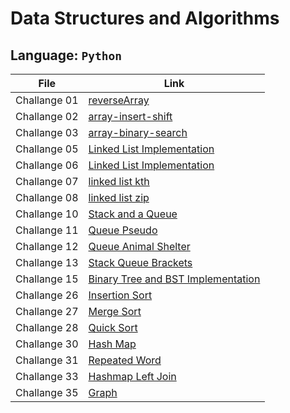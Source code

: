 # Data Structures and Algorithms

## Language: `Python`

| File      | Link |
| ----------- | ----------- |
| Challange 01  | [reverseArray](reverseArray.md)|
| Challange 02  | [array-insert-shift](array-insert-shift/README.md)|
| Challange 03  | [array-binary-search](array-binary-search/README.md)|
| Challange 05  | [Linked List Implementation](linked_list/linked_list.md)|
| Challange 06  | [Linked List Implementation](linked_list/linked_list.md)|
| Challange 07  | [linked list kth](linked_list/linked-list-kth.md)|
| Challange 08  | [linked list zip](linked_list/linked-list-zip.md)|
| Challange 10  | [Stack and a Queue](stack_and_queue/stack_queue.md)|
| Challange 11  | [Queue Pseudo](stack_and_queue/stack-queue-pseudo.md)|
| Challange 12  | [Queue Animal Shelter](stack_and_queue/stack-queue-animal-shelter.md)|
| Challange 13  | [Stack Queue Brackets](stack_and_queue/stack-queue-brackets.md)|
| Challange 15  | [Binary Tree and BST Implementation](trees/trees.md)|
| Challange 26  | [Insertion Sort](insertion_sort/README.md)|
| Challange 27  | [Merge Sort](merge_sort/README.md)|
| Challange 28  | [Quick Sort](quick_sort/README.md)|
| Challange 30  | [Hash Map](hashmap/README.md)|
| Challange 31  | [Repeated Word](hashmap/repeated_word.md)|
| Challange 33  | [Hashmap Left Join](hashmap/hashmap-left-join.md)|
| Challange 35  | [Graph](graph/README.md)|
